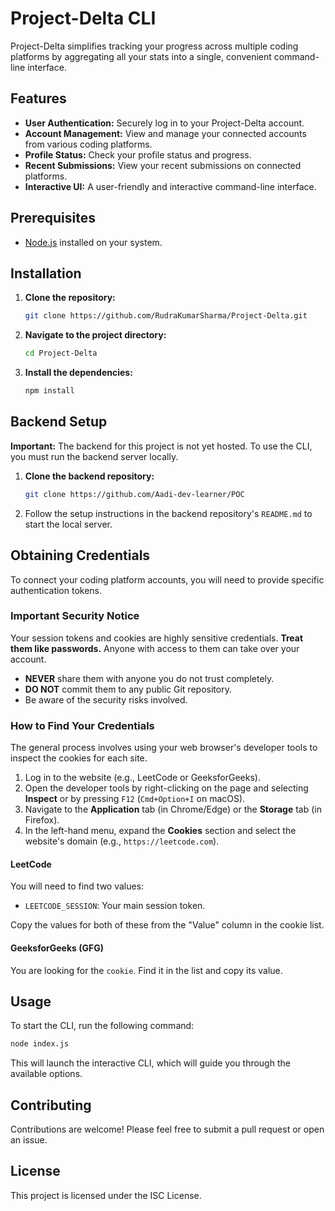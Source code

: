 # Project-Delta CLI

Project-Delta simplifies tracking your progress across multiple coding platforms by aggregating all your stats into a single, convenient command-line interface.

## Features

-   **User Authentication:** Securely log in to your Project-Delta account.
-   **Account Management:** View and manage your connected accounts from various coding platforms.
-   **Profile Status:** Check your profile status and progress.
-   **Recent Submissions:** View your recent submissions on connected platforms.
-   **Interactive UI:** A user-friendly and interactive command-line interface.

## Prerequisites

-   [Node.js](https://nodejs.org/) installed on your system.

## Installation

1.  **Clone the repository:**
    ```bash
    git clone https://github.com/RudraKumarSharma/Project-Delta.git
    ```
2.  **Navigate to the project directory:**
    ```bash
    cd Project-Delta
    ```
3.  **Install the dependencies:**
    ```bash
    npm install
    ```

## Backend Setup

**Important:** The backend for this project is not yet hosted. To use the CLI, you must run the backend server locally.

1.  **Clone the backend repository:**
    ```bash
    git clone https://github.com/Aadi-dev-learner/POC
    ```
2.  Follow the setup instructions in the backend repository's `README.md` to start the local server.

## Obtaining Credentials

To connect your coding platform accounts, you will need to provide specific authentication tokens.

### Important Security Notice

Your session tokens and cookies are highly sensitive credentials. **Treat them like passwords.** Anyone with access to them can take over your account.

-   **NEVER** share them with anyone you do not trust completely.
-   **DO NOT** commit them to any public Git repository.
-   Be aware of the security risks involved.

### How to Find Your Credentials

The general process involves using your web browser's developer tools to inspect the cookies for each site.

1.  Log in to the website (e.g., LeetCode or GeeksforGeeks).
2.  Open the developer tools by right-clicking on the page and selecting **Inspect** or by pressing `F12` (`Cmd+Option+I` on macOS).
3.  Navigate to the **Application** tab (in Chrome/Edge) or the **Storage** tab (in Firefox).
4.  In the left-hand menu, expand the **Cookies** section and select the website's domain (e.g., `https://leetcode.com`).

#### LeetCode

You will need to find two values:

-   `LEETCODE_SESSION`: Your main session token.


Copy the values for both of these from the "Value" column in the cookie list.

#### GeeksforGeeks (GFG)

You are looking for the `cookie`. Find it in the list and copy its value.

## Usage

To start the CLI, run the following command:

```bash
node index.js
```

This will launch the interactive CLI, which will guide you through the available options.

## Contributing

Contributions are welcome! Please feel free to submit a pull request or open an issue.

## License

This project is licensed under the ISC License.
